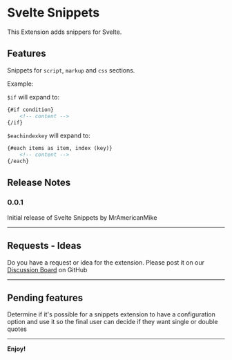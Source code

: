 # Svelte Snippets

This Extension adds snippers for Svelte.

## Features

Snippets for `script`, `markup` and `css` sections.

Example:

`$if` will expand to:

```html
{#if condition}
	<!-- content -->
{/if}
```

`$eachindexkey` will expand to:
```html
{#each items as item, index (key)}
	<!-- content -->
{/each}
```

## Release Notes

### 0.0.1

Initial release of Svelte Snippets by MrAmericanMike

---

## Requests - Ideas

Do you have a request or idea for the extension. Please post it on our [Discussion Board](https://github.com/MrAmericanMike/sveltesnippets/discussions) on GitHub

---

## Pending features

Determine if it's possible for a snippets extension to have a configuration option and use it so the final user can decide if they want single or double quotes

---

**Enjoy!**
